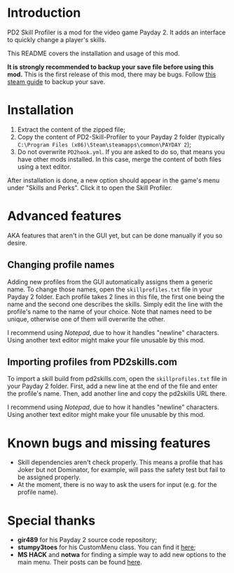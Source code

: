 Introduction
============
PD2 Skill Profiler is a mod for the video game Payday 2. It adds an interface to
quickly change a player's skills.

This README covers the installation and usage of this mod.

**It is strongly recommended to backup your save file before using this mod.**
This is the first release of this mod, there may be bugs. Follow
[this steam guide](http://steamcommunity.com/sharedfiles/filedetails/?id=170416480)
to backup your save.

Installation
============

1. Extract the content of the zipped file;
2. Copy the content of PD2-Skill-Profiler to your Payday 2 folder (typically `C:\Program Files (x86)\Steam\steamapps\common\PAYDAY 2`);
3. Do not overwrite `PD2hook.yml`. If you are asked to do so, that means you have other mods installed. In this case, merge the content of both files using a text editor.

After installation is done, a new option should appear in the game's menu under
"Skills and Perks". Click it to open the Skill Profiler.

Advanced features
=================

AKA features that aren't in the GUI yet, but can be done manually if you so desire.

Changing profile names
----------------------

Adding new profiles from the GUI automatically assigns them a generic name. To
change those names, open the `skillprofiles.txt` file in your Payday 2 folder.
Each profile takes 2 lines in this file, the first one being the name and the
second one describes the skills. Simply edit the line with the profile's name to
the name of your choice. Note that names need to be unique, otherwise one of them
will overwrite the other.

I recommend using *Notepad*, due to how it handles "newline" characters.
Using another text editor might make your file unusable by this mod.

Importing profiles from PD2skills.com
-------------------------------------
To import a skill build from pd2skills.com, open the `skillprofiles.txt` file in
your Payday 2 folder. First, add a new line at the end of the file and enter the
profile's name. Then, add another line and copy the pd2skills URL there.

I recommend using *Notepad*, due to how it handles "newline" characters.
Using another text editor might make your file unusable by this mod.

Known bugs and missing features
===============================

- Skill dependencies aren't check properly. This means a profile that has Joker but
  not Dominator, for example, will pass the safety test but fail to be assigned properly.
- At the moment, there is no way to ask the users for input (e.g. for the profile name).

Special thanks
==============

- **gir489** for his Payday 2 source code repository;
- **stumpy3toes** for his CustomMenu class. You can find it [here](http://www.unknowncheats.me/forum/payday-2/122033-custom-mod-menu-class-using-gui-drawing.html);
- **MS HACK** and **notwa** for finding a simple way to add new options to the main menu. Their posts can be found
  [here](http://www.unknowncheats.me/forum/payday-2/121738-menumanager-its-possible-2.html).
